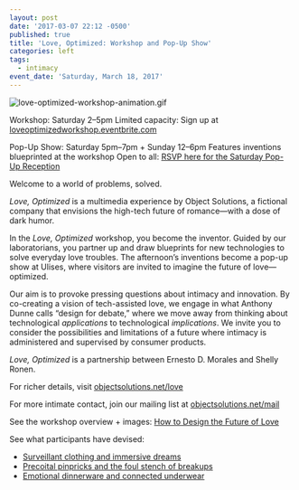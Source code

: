 ```yaml
---
layout: post
date: '2017-03-07 22:12 -0500'
published: true
title: 'Love, Optimized: Workshop and Pop-Up Show'
categories: left
tags:
  - intimacy
event_date: 'Saturday, March 18, 2017'
---
```

![love-optimized-workshop-animation.gif]({{site.baseurl}}/assets/img/love-optimized-workshop-animation.gif)


Workshop: Saturday 2–5pm
Limited capacity: Sign up at [loveoptimizedworkshop.eventbrite.com](https://loveoptimizedworkshop.eventbrite.com)

Pop-Up Show: Saturday 5pm–7pm + Sunday 12–6pm
Features inventions blueprinted at the workshop
Open to all: [RSVP here for the Saturday Pop-Up Reception](https://www.facebook.com/events/800056596808318/)

Welcome to a world of problems, solved.
 
_Love, Optimized_ is a multimedia experience by Object Solutions, a fictional company that envisions the high-tech future of romance—with a dose of dark humor. 

In the _Love, Optimized_ workshop, you become the inventor. Guided by our laboratorians, you partner up and draw blueprints for new technologies to solve everyday love troubles. The afternoon’s inventions become a pop-up show at Ulises, where visitors are invited to imagine the future of love—optimized.

Our aim is to provoke pressing questions about intimacy and innovation. By co-creating a vision of tech-assisted love, we engage in what Anthony Dunne calls “design for debate,” where we move away from thinking about technological _applications_ to technological _implications_. We invite you to consider the possibilities and limitations of a future where intimacy is administered and supervised by consumer products.

_Love, Optimized_ is a partnership between Ernesto D. Morales and Shelly Ronen.

For richer details, visit [objectsolutions.net/love](http://objectsolutions.net/love)

For more intimate contact, join our mailing list at 
[objectsolutions.net/mail](http://www.objectsolutions.net/mail)

See the workshop overview + images: 
[How to Design the Future of Love](http://www.objectsolutions.net/blog/workshop-designing-future-love/)
 
See what participants have devised:
- [Surveillant clothing and immersive dreams](http://www.objectsolutions.net/blog/objects-of-affection-episode-1/)
- [Precoital pinpricks and the foul stench of breakups](http://www.objectsolutions.net/blog/objects-of-affection-episode-2/)
- [Emotional dinnerware and connected underwear](http://www.objectsolutions.net/blog/objects-of-affection-episode-3/)


